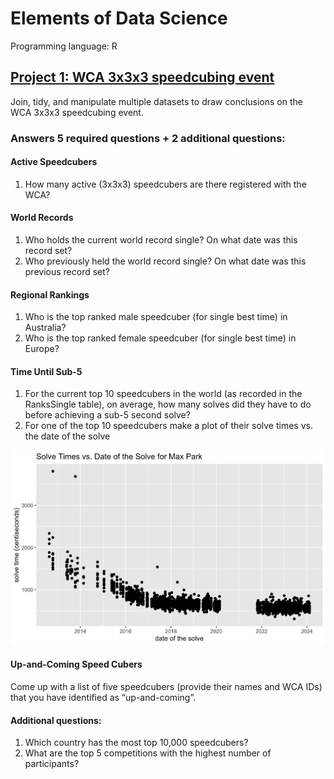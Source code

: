 # Elements of Data Science

Programming language: R

## [Project 1: WCA 3x3x3 speedcubing event](Project_1_Report.pdf)

Join, tidy, and manipulate multiple datasets to draw conclusions on the WCA 3x3x3 speedcubing event. 

### Answers 5 required questions + 2 additional questions:

#### Active Speedcubers
1. How many active (3x3x3) speedcubers are there registered with the WCA?

#### World Records
1. Who holds the current world record single? On what date was this record set?
2. Who previously held the world record single? On what date was this previous record set?

#### Regional Rankings
1. Who is the top ranked male speedcuber (for single best time) in Australia?
2. Who is the top ranked female speedcuber (for single best time) in Europe?

#### Time Until Sub-5
1. For the current top 10 speedcubers in the world (as recorded in the RanksSingle table), on average,
how many solves did they have to do before achieving a sub-5 second solve?
2. For one of the top 10 speedcubers make a plot of their solve times vs. the date of the solve

![Max Park's Solve Times vs. Date of the Solve](SolveTimes_vs_Date.png)

#### Up-and-Coming Speed Cubers
Come up with a list of five speedcubers (provide their names and WCA IDs) that you have identified as “up-and-coming”.

#### Additional questions:
1. Which country has the most top 10,000 speedcubers?
2. What are the top 5 competitions with the highest number of participants?
